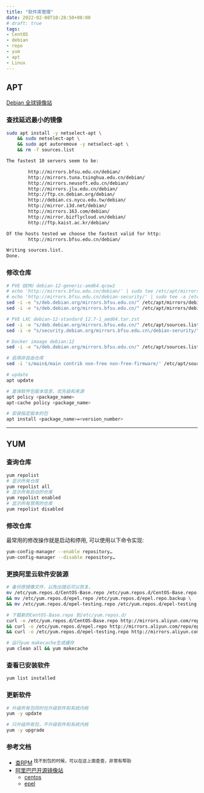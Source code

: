 ```yaml
---
title: "软件库管理"
date: 2022-02-08T10:28:50+08:00
# draft: true
tags:
- CentOS
- debian
- repo
- yum
- apt 
- Linux
---
```


## APT

[Debian 全球镜像站](https://www.debian.org/mirror/list#per-country)

### 查找延迟最小的镜像
```bash
sudo apt install -y netselect-apt \
    && sudo netselect-apt \
    && sudo apt autoremove -y netselect-apt \
    && rm -f sources.list
```
```bash
The fastest 10 servers seem to be:

        http://mirrors.bfsu.edu.cn/debian/
        http://mirrors.tuna.tsinghua.edu.cn/debian/
        http://mirrors.neusoft.edu.cn/debian/
        http://mirrors.jlu.edu.cn/debian/
        http://ftp.cn.debian.org/debian/
        http://debian.cs.nycu.edu.tw/debian/
        http://mirror.i3d.net/debian/
        http://mirrors.163.com/debian/
        http://mirror.bizflycloud.vn/debian/
        http://ftp.kaist.ac.kr/debian/

Of the hosts tested we choose the fastest valid for http:
        http://mirrors.bfsu.edu.cn/debian/

Writing sources.list.
Done.
```

### 修改仓库
```bash
# PVE QEMU debian-12-generic-amd64.qcow2
# echo 'http://mirrors.bfsu.edu.cn/debian/' | sudo tee /etc/apt/mirrors/debian.list
# echo 'http://mirrors.bfsu.edu.cn/debian-security/' | sudo tee -a /etc/apt/mirrors/debian-security.list
sed -i -e "s/deb.debian.org/mirrors.bfsu.edu.cn/" /etc/apt/mirrors/debian.list
sed -i -e "s/deb.debian.org/mirrors.bfsu.edu.cn/" /etc/apt/mirrors/debian-security.list

# PVE LXC debian-12-standard_12.7-1_amd64.tar.zst
sed -i -e "s/deb.debian.org/mirrors.bfsu.edu.cn/" /etc/apt/sources.list
sed -i -e "s/security.debian.org/mirrors.bfsu.edu.cn\/debian-serurity/" /etc/apt/sources.list

# Docker imaage debian:12
sed -i -e "s/deb.debian.org/mirrors.bfsu.edu.cn/" /etc/apt/sources.list.d/debian.sources

# 启用非自由仓库
sed -i 's/main$/main contrib non-free non-free-firmware/' /etc/apt/sources.list

# update    
apt update
```
```bash
# 查询软件包版本信息、优先级和来源
apt policy <package_name>
apt-cache policy <package_name>

# 安装指定版本的包
apt install <package_name>=<version_number>
```

---

## YUM

### 查询仓库
```bash
yum repolist
# 显示所有仓库
yum repolist all
# 显示所有启动的仓库
yum repolist enabled
# 显示所有禁用的仓库
yum repolist disabled
```

### 修改仓库
最常用的修改操作就是启动和停用, 可以使用以下命令实现:
```bash
yum-config-manager --enable repository…
yum-config-manager --disable repository…
```

### 更换阿里云软件安装源
```bash
# 备份原镜像文件，以免出错后可以恢复。
mv /etc/yum.repos.d/CentOS-Base.repo /etc/yum.repos.d/CentOS-Base.repo.backup \
&& mv /etc/yum.repos.d/epel.repo /etc/yum.repos.d/epel.repo.backup \
&& mv /etc/yum.repos.d/epel-testing.repo /etc/yum.repos.d/epel-testing.repo.backup

# 下载新的CentOS-Base.repo 到/etc/yum.repos.d/
curl -o /etc/yum.repos.d/CentOS-Base.repo http://mirrors.aliyun.com/repo/Centos-7.repo \
&& curl -o /etc/yum.repos.d/epel.repo http://mirrors.aliyun.com/repo/epel-7.repo \
&& curl -o /etc/yum.repos.d/epel-testing.repo http://mirrors.aliyun.com/repo/epel-testing.repo

# 运行yum makecache生成缓存
yum clean all && yum makecache
```

### 查看已安装软件
```bash
yum list installed
```

### 更新软件
```bash
# 升级所有包同时也升级软件和系统内核
yum -y update

# 只升级所有包，不升级软件和系统内核
yum -y upgrade
```

###  参考文档
- [查RPM](https://crpm.cn/) <sup>找不到包的时候，可以在这上面查查，非常有帮助</sup>
- [阿里巴巴开源镜像站](https://developer.aliyun.com/mirror/)
    - [centos](https://developer.aliyun.com/mirror/centos)
    - [epel](https://developer.aliyun.com/mirror/epel)